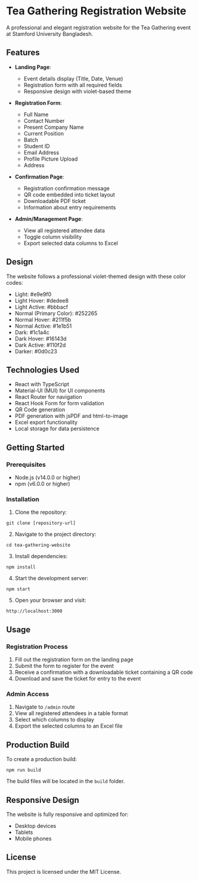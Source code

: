 # Tea Gathering Registration Website

A professional and elegant registration website for the Tea Gathering event at Stamford University Bangladesh.

## Features

- **Landing Page**:

  - Event details display (Title, Date, Venue)
  - Registration form with all required fields
  - Responsive design with violet-based theme

- **Registration Form**:

  - Full Name
  - Contact Number
  - Present Company Name
  - Current Position
  - Batch
  - Student ID
  - Email Address
  - Profile Picture Upload
  - Address

- **Confirmation Page**:

  - Registration confirmation message
  - QR code embedded into ticket layout
  - Downloadable PDF ticket
  - Information about entry requirements

- **Admin/Management Page**:
  - View all registered attendee data
  - Toggle column visibility
  - Export selected data columns to Excel

## Design

The website follows a professional violet-themed design with these color codes:

- Light: #e9e9f0
- Light Hover: #dedee8
- Light Active: #bbbacf
- Normal (Primary Color): #252265
- Normal Hover: #211f5b
- Normal Active: #1e1b51
- Dark: #1c1a4c
- Dark Hover: #16143d
- Dark Active: #110f2d
- Darker: #0d0c23

## Technologies Used

- React with TypeScript
- Material-UI (MUI) for UI components
- React Router for navigation
- React Hook Form for form validation
- QR Code generation
- PDF generation with jsPDF and html-to-image
- Excel export functionality
- Local storage for data persistence

## Getting Started

### Prerequisites

- Node.js (v14.0.0 or higher)
- npm (v6.0.0 or higher)

### Installation

1. Clone the repository:

```
git clone [repository-url]
```

2. Navigate to the project directory:

```
cd tea-gathering-website
```

3. Install dependencies:

```
npm install
```

4. Start the development server:

```
npm start
```

5. Open your browser and visit:

```
http://localhost:3000
```

## Usage

### Registration Process

1. Fill out the registration form on the landing page
2. Submit the form to register for the event
3. Receive a confirmation with a downloadable ticket containing a QR code
4. Download and save the ticket for entry to the event

### Admin Access

1. Navigate to `/admin` route
2. View all registered attendees in a table format
3. Select which columns to display
4. Export the selected columns to an Excel file

## Production Build

To create a production build:

```
npm run build
```

The build files will be located in the `build` folder.

## Responsive Design

The website is fully responsive and optimized for:

- Desktop devices
- Tablets
- Mobile phones

## License

This project is licensed under the MIT License.
